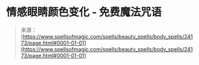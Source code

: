 <!--yml

类别：未分类

日期：2024-06-12 19:09:56

-->

# 情感眼睛颜色变化 - 免费魔法咒语

> 来源：[https://www.spellsofmagic.com/spells/beauty_spells/body_spells/24173/page.html#0001-01-01](https://www.spellsofmagic.com/spells/beauty_spells/body_spells/24173/page.html#0001-01-01)
